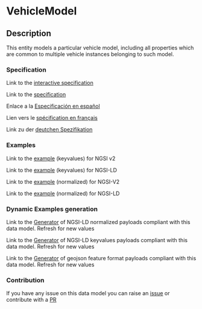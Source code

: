 # VehicleModel

## Description 

This entity models a particular vehicle model, including all properties which are common to multiple vehicle instances belonging to such model.
### Specification

Link to the [interactive specification](https://swagger.lab.fiware.org/?url=https://github.com/smart-data-models/dataModel.Transportation/blob/master/VehicleModel/swagger.yaml)

Link to the [specification](https://github.com/smart-data-models/dataModel.Transportation/blob/master/VehicleModel/doc/spec.md)

Enlace a la [Especificación en español](https://github.com/smart-data-models/dataModel.Transportation/blob/master/VehicleModel/doc/spec_ES.md)

Lien vers le [spécification en français](https://github.com/smart-data-models/dataModel.Transportation/blob/master/VehicleModel/doc/spec_FR.md)

Link zu der [deutchen Spezifikation](https://github.com/smart-data-models/dataModel.Transportation/blob/master/VehicleModel/doc/spec_DE.md)
### Examples

Link to the [example](https://github.com/smart-data-models/dataModel.Transportation/blob/master/VehicleModel/examples/example.json) (keyvalues) for NGSI v2

Link to the [example](https://github.com/smart-data-models/dataModel.Transportation/blob/master/VehicleModel/examples/example.jsonld) (keyvalues) for NGSI-LD

Link to the [example](https://github.com/smart-data-models/dataModel.Transportation/blob/master/VehicleModel/examples/example-normalized.json) (normalized) for NGSI-V2

Link to the [example](https://github.com/smart-data-models/dataModel.Transportation/blob/master/VehicleModel/examples/example-normalized.jsonld) (normalized) for NGSI-LD
### Dynamic Examples generation

Link to the [Generator](https://smartdatamodels.org/extra/ngsi-ld_generator_v0.92.php?schemaUrl=https://raw.githubusercontent.com/smart-data-models/dataModel.Transportation/master/VehicleModel/schema.json&email=info@smartdatamodels.org) of NGSI-LD normalized payloads compliant with this data model. Refresh for new values

Link to the [Generator](https://smartdatamodels.org/extra/ngsi-ld_generator_keyvalues_v0.92.php?schemaUrl=https://raw.githubusercontent.com/smart-data-models/dataModel.Transportation/master/VehicleModel/schema.json&email=info@smartdatamodels.org) of NGSI-LD keyvalues payloads compliant with this data model. Refresh for new values

Link to the [Generator](https://smartdatamodels.org/extra/geojson_features_generator_v1.0.php?schemaUrl=https://raw.githubusercontent.com/smart-data-models/dataModel.Transportation/master/VehicleModel/schema.json&email=info@smartdatamodels.org) of geojson feature format payloads compliant with this data model. Refresh for new values
### Contribution

 If you have any issue on this data model you can raise an [issue](https://github.com/smart-data-models/dataModel.Transportation/issues)  or contribute with a [PR](https://github.com/smart-data-models/dataModel.Transportation/pulls)